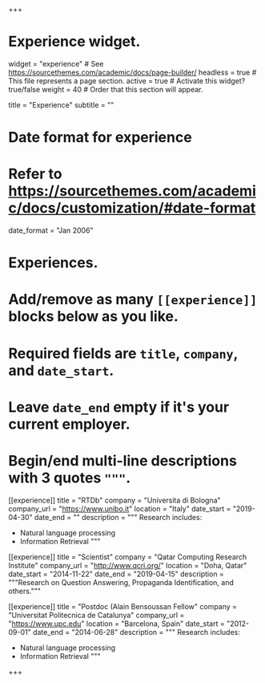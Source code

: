 +++
# Experience widget.
widget = "experience"  # See https://sourcethemes.com/academic/docs/page-builder/
headless = true  # This file represents a page section.
active = true  # Activate this widget? true/false
weight = 40  # Order that this section will appear.

title = "Experience"
subtitle = ""

# Date format for experience
#   Refer to https://sourcethemes.com/academic/docs/customization/#date-format
date_format = "Jan 2006"

# Experiences.
#   Add/remove as many `[[experience]]` blocks below as you like.
#   Required fields are `title`, `company`, and `date_start`.
#   Leave `date_end` empty if it's your current employer.
#   Begin/end multi-line descriptions with 3 quotes `"""`.
[[experience]]
  title = "RTDb"
  company = "Universita di Bologna"
  company_url = "https://www.unibo.it"
  location = "Italy"
  date_start = "2019-04-30"
  date_end = ""
  description = """
  Research includes:
  
  * Natural language processing
  * Information Retrieval
  """

[[experience]]
  title = "Scientist"
  company = "Qatar Computing Research Institute"
  company_url = "http://www.qcri.org/"
  location = "Doha, Qatar"
  date_start = "2014-11-22"
  date_end = "2019-04-15"
  description = """Research on Question Answering, Propaganda Identification,  and others."""

[[experience]]
  title = "Postdoc (Alain Bensoussan Fellow"
  company = "Universitat Politecnica de Catalunya"
  company_url = "https://www.upc.edu"
  location = "Barcelona, Spain"
  date_start = "2012-09-01"
  date_end = "2014-06-28"
  description = """
  Research includes:

  * Natural language processing
  * Information Retrieval
  """

+++
